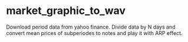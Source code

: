 # market_graphic_to_wav
Download period data from yahoo finance. Divide data by N days and convert mean prices of subperiodes to notes and play it with ARP effect.
